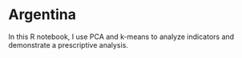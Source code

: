# Argentina
In this R notebook, I use PCA and k-means to analyze indicators and demonstrate a prescriptive analysis.
